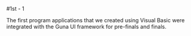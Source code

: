 #1st - 1

The first program applications that we created using Visual Basic were integrated with the Guna UI framework for pre-finals and finals. 
